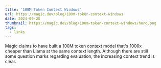 ```yaml
---
title: '100M Token Context Windows'
url: https://magic.dev/blog/100m-token-context-windows
date: 2024-09-28
thumbnail: https://magic.dev/blog/100m-token-context-windows/hero.png
tags:
  - links
---
```


Magic claims to have built a 100M token context model that's 1000x cheaper than Llama at the same context length.  Although there are still some question marks regarding evaluation, the increasing context trend is clear.
